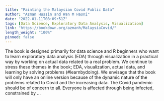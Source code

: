 ```yaml
---
title: "Painting the Malaysian Covid Public Data"
author: "Azman Hussin and Wan M Hasni"
date: "2022-01-11T08:09:51Z"
tags: [Data Science, Exploratory Data Analysis, Visualization]
link: "https://bookdown.org/azmanh/MalaysiaCovid/"
length_weight: "100%"
pinned: false
---
```


The book is designed primarily for data science and R beginners who want to learn exploratory data analysis (EDA) through visualization in a practical way by working on actual data related to a real problem. We continue to stress these themes in the book; EDA, visualization, actual data, and learning by solving problems (#learnbydoing). We envisage that the book will only have an online version because of the dynamic nature of the problems related to Covid and the increasing data. The Covid pandemic should be of concern to all. Everyone is affected through being infected, constrained by ...
